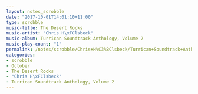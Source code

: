 ```yaml
---
layout: notes_scrobble
date: "2017-10-01T14:01:10+11:00"
type: scrobble
music-title: The Desert Rocks
music-artist: "Chris H\xFClsbeck"
music-album: Turrican Soundtrack Anthology, Volume 2
music-play-count: "1"
permalink: /notes/scrobble/Chris+H%C3%BClsbeck/Turrican+Soundtrack+Anthology%2C+Volume+2/b78c80cd1080b1b1f87cf208c9b2caa642cf3eec.html
categories:
- scrobble
- October
- The Desert Rocks
- "Chris H\xFClsbeck"
- Turrican Soundtrack Anthology, Volume 2
---
```

